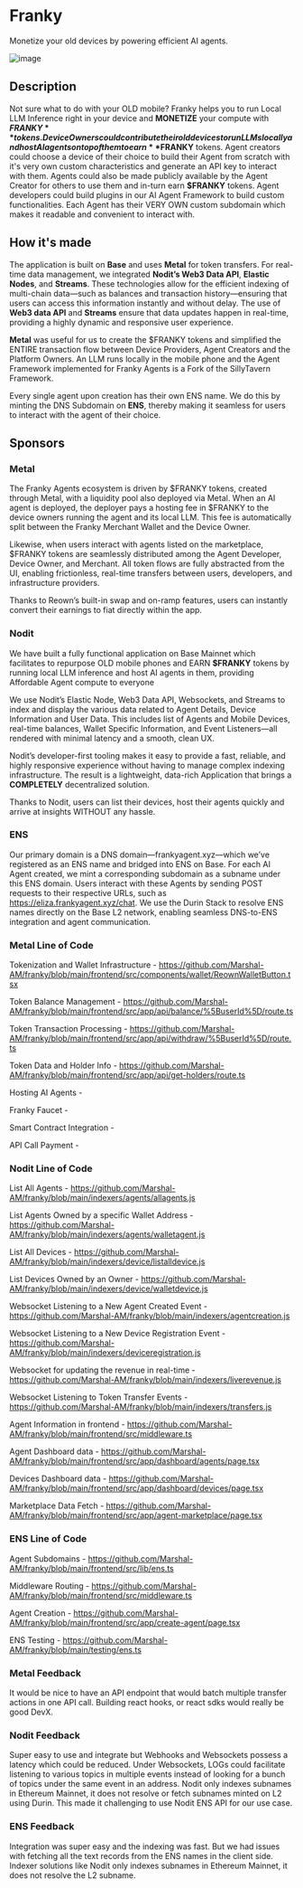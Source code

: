 # Franky
Monetize your old devices by powering efficient AI agents.

![image](https://github.com/user-attachments/assets/e903a068-3bea-4c29-9f9c-049ce820ff92)

## Description

Not sure what to do with your OLD mobile? Franky helps you to run Local LLM Inference right in your device and **MONETIZE** your compute with **$FRANKY** tokens. Device Owners could contribute their old devices to run LLMs locally and host AI agents on top of them to earn **$FRANKY** tokens. Agent creators could choose a device of their choice to build their Agent from scratch with it's very own custom characteristics and generate an API key to interact with them. Agents could also be made publicly available by the Agent Creator for others to use them and in-turn earn **$FRANKY** tokens. Agent developers could build plugins in our AI Agent Framework to build custom functionalities. Each Agent has their VERY OWN custom subdomain which makes it readable and convenient to interact with.

## How it's made

The application is built on **Base** and uses **Metal** for token transfers. For real-time data management, we integrated **Nodit’s Web3 Data API**, **Elastic Nodes**, and **Streams**. These technologies allow for the efficient indexing of multi-chain data—such as balances and transaction history—ensuring that users can access this information instantly and without delay. The use of  **Web3 data API** and **Streams** ensure that data updates happen in real-time, providing a highly dynamic and responsive user experience.

**Metal** was useful for us to create the $FRANKY tokens and simplified the ENTIRE transaction flow between Device Providers, Agent Creators and the Platform Owners. An LLM runs locally in the mobile phone and the Agent Framework implemented for Franky Agents is a Fork of the SillyTavern Framework.

Every single agent upon creation has their own ENS name. We do this by minting the DNS Subdomain on **ENS**, thereby making it seamless for users to interact with the agent of their choice.

## Sponsors

### Metal

The Franky Agents ecosystem is driven by $FRANKY tokens, created through Metal, with a liquidity pool also deployed via Metal. When an AI agent is deployed, the deployer pays a hosting fee in $FRANKY to the device owners running the agent and its local LLM. This fee is automatically split between the Franky Merchant Wallet and the Device Owner.

Likewise, when users interact with agents listed on the marketplace, $FRANKY tokens are seamlessly distributed among the Agent Developer, Device Owner, and Merchant. All token flows are fully abstracted from the UI, enabling frictionless, real-time transfers between users, developers, and infrastructure providers.

Thanks to Reown’s built-in swap and on-ramp features, users can instantly convert their earnings to fiat directly within the app.

### Nodit

We have built a fully functional application on Base Mainnet which facilitates to repurpose OLD mobile phones and EARN **$FRANKY** tokens by running local LLM inference and host AI agents in them, providing Affordable Agent compute to everyone

We use Nodit’s Elastic Node, Web3 Data API, Websockets, and Streams to index and display the various data related to Agent Details, Device Information and User Data. This includes list of Agents and Mobile Devices, real-time balances, Wallet Specific Information, and Event Listeners—all rendered with minimal latency and a smooth, clean UX.

Nodit’s developer-first tooling makes it easy to provide a fast, reliable, and highly responsive experience without having to manage complex indexing infrastructure. The result is a lightweight, data-rich Application that brings a **COMPLETELY** decentralized solution.

Thanks to Nodit, users can list their devices, host their agents quickly and arrive at insights WITHOUT any hassle.

### ENS

Our primary domain is a DNS domain—frankyagent.xyz—which we’ve registered as an ENS name and bridged into ENS on Base. For each AI Agent created, we mint a corresponding subdomain as a subname under this ENS domain. Users interact with these Agents by sending POST requests to their respective URLs, such as https://eliza.frankyagent.xyz/chat. We use the Durin Stack to resolve ENS names directly on the Base L2 network, enabling seamless DNS-to-ENS integration and agent communication.

### Metal Line of Code

Tokenization and Wallet Infrastructure - https://github.com/Marshal-AM/franky/blob/main/frontend/src/components/wallet/ReownWalletButton.tsx

Token Balance Management - https://github.com/Marshal-AM/franky/blob/main/frontend/src/app/api/balance/%5BuserId%5D/route.ts

Token Transaction Processing - https://github.com/Marshal-AM/franky/blob/main/frontend/src/app/api/withdraw/%5BuserId%5D/route.ts

Token Data and Holder Info - https://github.com/Marshal-AM/franky/blob/main/frontend/src/app/api/get-holders/route.ts

Hosting AI Agents - 

Franky Faucet - 

Smart Contract Integration - 

API Call Payment - 


### Nodit Line of Code

List All Agents - https://github.com/Marshal-AM/franky/blob/main/indexers/agents/allagents.js

List Agents Owned by a specific Wallet Address - https://github.com/Marshal-AM/franky/blob/main/indexers/agents/walletagent.js

List All Devices - https://github.com/Marshal-AM/franky/blob/main/indexers/device/listalldevice.js

List Devices Owned by an Owner - https://github.com/Marshal-AM/franky/blob/main/indexers/device/walletdevice.js

Websocket Listening to a New Agent Created Event - https://github.com/Marshal-AM/franky/blob/main/indexers/agentcreation.js

Websocket Listening to a New Device Registration Event - https://github.com/Marshal-AM/franky/blob/main/indexers/deviceregistration.js

Websocket for updating the revenue in real-time - https://github.com/Marshal-AM/franky/blob/main/indexers/liverevenue.js

Websocket Listening to Token Transfer Events - https://github.com/Marshal-AM/franky/blob/main/indexers/transfers.js

Agent Information in frontend - https://github.com/Marshal-AM/franky/blob/main/frontend/src/middleware.ts

Agent Dashboard data - https://github.com/Marshal-AM/franky/blob/main/frontend/src/app/dashboard/agents/page.tsx

Devices Dashboard data - https://github.com/Marshal-AM/franky/blob/main/frontend/src/app/dashboard/devices/page.tsx

Marketplace Data Fetch - https://github.com/Marshal-AM/franky/blob/main/frontend/src/app/agent-marketplace/page.tsx


### ENS Line of Code

Agent Subdomains - https://github.com/Marshal-AM/franky/blob/main/frontend/src/lib/ens.ts

Middleware Routing - https://github.com/Marshal-AM/franky/blob/main/frontend/src/middleware.ts

Agent Creation - https://github.com/Marshal-AM/franky/blob/main/frontend/src/app/create-agent/page.tsx

ENS Testing - https://github.com/Marshal-AM/franky/blob/main/testing/ens.ts


### Metal Feedback

It would be nice to have an API endpoint that would batch multiple transfer actions in one API call. Building react hooks, or react sdks would really be good DevX.

### Nodit Feedback

Super easy to use and integrate but Webhooks and Websockets possess a latency which could be reduced. Under Websockets, LOGs could facilitate listening to various topics in multiple events instead of looking for a bunch of topics under the same event in an address. Nodit only indexes subnames in Ethereum Mainnet, it does not resolve or fetch subnames minted on L2 using Durin. This made it challenging to use Nodit ENS API for our use case.

### ENS Feedback

Integration was super easy and the indexing was fast. But we had issues with fetching all the text records from the ENS names in the client side. Indexer solutions like Nodit only indexes subnames in Ethereum Mainnet, it does not resolve the L2 subname.
